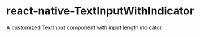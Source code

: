 # react-native-TextInputWithIndicator
A customized TextInput component with input length indicator.
